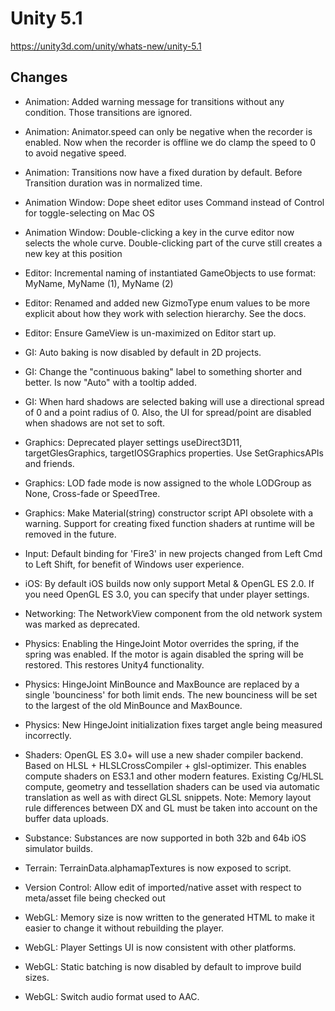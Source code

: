 # Unity 5.1

https://unity3d.com/unity/whats-new/unity-5.1

## Changes



*   Animation: Added warning message for transitions without any condition. Those transitions are ignored.
*   Animation: Animator.speed can only be negative when the recorder is enabled. Now when the recorder is offline we do clamp the speed to 0 to avoid negative speed.
*   Animation: Transitions now have a fixed duration by default. Before Transition duration was in normalized time.
*   Animation Window: Dope sheet editor uses Command instead of Control for toggle-selecting on Mac OS
*   Animation Window: Double-clicking a key in the curve editor now selects the whole curve. Double-clicking part of the curve still creates a new key at this position
*   Editor: Incremental naming of instantiated GameObjects to use format: MyName, MyName (1), MyName (2)

*   Editor: Renamed and added new GizmoType enum values to be more explicit about how they work with selection hierarchy. See the docs.
*   Editor: Ensure GameView is un-maximized on Editor start up.
*   GI: Auto baking is now disabled by default in 2D projects.
*   GI: Change the "continuous baking" label to something shorter and better. Is now "Auto" with a tooltip added.
*   GI: When hard shadows are selected baking will use a directional spread of 0 and a point radius of 0. Also, the UI for spread/point are disabled when shadows are not set to soft.
*   Graphics: Deprecated player settings useDirect3D11, targetGlesGraphics, targetIOSGraphics properties. Use SetGraphicsAPIs and friends.
*   Graphics: LOD fade mode is now assigned to the whole LODGroup as None, Cross-fade or SpeedTree.
*   Graphics: Make Material(string) constructor script API obsolete with a warning. Support for creating fixed function shaders at runtime will be removed in the future.
*   Input: Default binding for 'Fire3' in new projects changed from Left Cmd to Left Shift, for benefit of Windows user experience.
*   iOS: By default iOS builds now only support Metal & OpenGL ES 2.0. If you need OpenGL ES 3.0, you can specify that under player settings.
*   Networking: The NetworkView component from the old network system was marked as deprecated.
*   Physics: Enabling the HingeJoint Motor overrides the spring, if the spring was enabled. If the motor is again disabled the spring will be restored. This restores Unity4 functionality.
*   Physics: HingeJoint MinBounce and MaxBounce are replaced by a single 'bounciness' for both limit ends. The new bounciness will be set to the largest of the old MinBounce and MaxBounce.
*   Physics: New HingeJoint initialization fixes target angle being measured incorrectly.
*   Shaders: OpenGL ES 3.0+ will use a new shader compiler backend. Based on HLSL + HLSLCrossCompiler + glsl-optimizer. This enables compute shaders on ES3.1 and other modern features. Existing Cg/HLSL compute, geometry and tessellation shaders can be used via automatic translation as well as with direct GLSL snippets. Note: Memory layout rule differences between DX and GL must be taken into account on the buffer data uploads.
*   Substance: Substances are now supported in both 32b and 64b iOS simulator builds.
*   Terrain: TerrainData.alphamapTextures is now exposed to script.
*   Version Control: Allow edit of imported/native asset with respect to meta/asset file being checked out
*   WebGL: Memory size is now written to the generated HTML to make it easier to change it without rebuilding the player.
*   WebGL: Player Settings UI is now consistent with other platforms.
*   WebGL: Static batching is now disabled by default to improve build sizes.
*   WebGL: Switch audio format used to AAC.